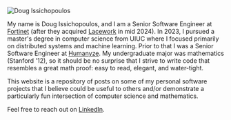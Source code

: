 ![Doug Issichopoulos](/assets/images/doug_headshot.png)

My name is Doug Issichopoulos, and I am a Senior Software Engineer at [Fortinet](https://www.fortinet.com/) (after they acquired [Lacework](https://www.lacework.com/) in mid 2024). In 2023, I pursued a master's degree in computer science from UIUC where I focused primarily on distributed systems and machine learning. Prior to that I was a Senior Software Engineer at [Humanyze](https://www.humanyze.com). My undergraduate major was mathematics (Stanford '12), so it should be no surprise that I strive to write code that resembles a great math proof: easy to read, elegant, and water-tight.

This website is a repository of posts on some of my personal software projects that I believe could be useful to others and/or demonstrate a particularly fun intersection of computer science and mathematics.

Feel free to reach out on [LinkedIn](https://www.linkedin.com/in/dougissi).
